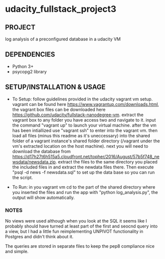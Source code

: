 # udacity_fullstack_project3

## **PROJECT**
log analysis of a preconfigured database in a udacity VM

## **DEPENDENCIES**
* Python 3+
* psycopg2 library

## **SETUP/INSTALLATION & USAGE**
* To Setup: follow guidelines provided in the udacity vagrant vm setup. vagrant can be found  here https://www.vagrantup.com/downloads.html, the vagrant box files can be downloaded here https://github.com/udacity/fullstack-nanodegree-vm. extract the vagrant box to any folder you have access two and navigate to it. input the command "vagrant up" to launch your virtual machine. after the vm has been intiallized use "vagrant ssh" to enter into the vagrant vm. then load all files (minus this readme as it's uneccessary) into the shared folder of a vagrant instance's shared folder directory (/vagrant under the vm's extracted location on the host machine). next you will need to download the database from https://d17h27t6h515a5.cloudfront.net/topher/2016/August/57b5f748_newsdata/newsdata.zip. extract the files to the same directory you placed the included files in and extract the newdata files there. Then execute "psql -d news -f newsdata.sql" to set up the data base so you can run the script.

* To Run: in you vagrant vm cd to the part of the shared directory where you inserted the files and run the app with "python log_analysis.py", the output will show automatically.


### **NOTES**
No views were used although when you look at the SQL it seems like I probably should have turned at least part of the first and seocnd query into a view, but I had a little fun reimplementing UNPIVOT functionality in Postgres and didn't think about it.

The queries are stored in separate files to keep the pep8 compliance nice and simple.


